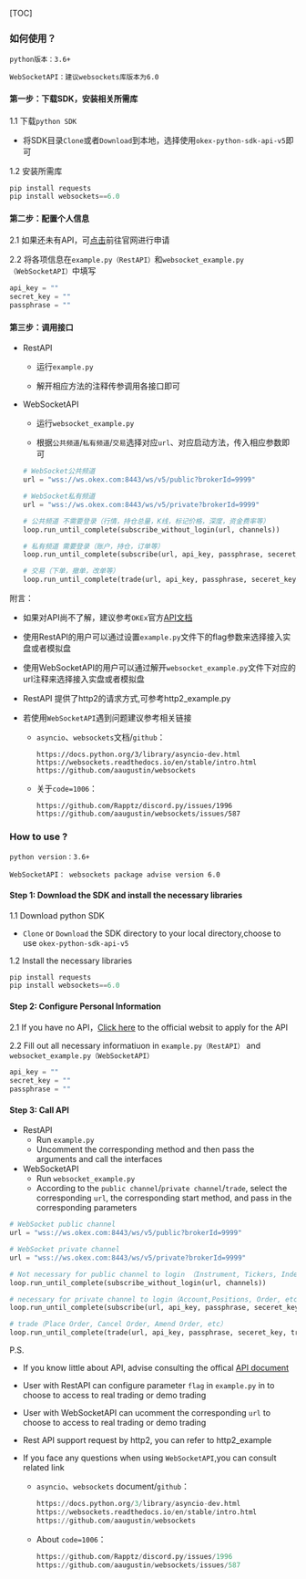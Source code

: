 [TOC]

### 如何使用？

`python版本：3.6+`

`WebSocketAPI：建议websockets库版本为6.0`

#### 第一步：下载SDK，安装相关所需库

1.1 下载`python SDK`

* 将SDK目录`Clone`或者`Download`到本地，选择使用`okex-python-sdk-api-v5`即可

1.2 安装所需库

```python
pip install requests
pip install websockets==6.0
```

#### 第二步：配置个人信息

2.1 如果还未有API，可[点击](https://www.okex.com/account/users/myApi)前往官网进行申请

2.2 将各项信息在`example.py（RestAPI）`和`websocket_example.py（WebSocketAPI）`中填写

```python
api_key = ""
secret_key = ""
passphrase = ""
```

#### 第三步：调用接口

* RestAPI

  * 运行`example.py`

  * 解开相应方法的注释传参调用各接口即可

* WebSocketAPI

  * 运行`websocket_example.py`

  * 根据`公共频道`/`私有频道`/`交易`选择对应`url`、对应启动方法，传入相应参数即可

  ```python
  # WebSocket公共频道
  url = "wss://ws.okex.com:8443/ws/v5/public?brokerId=9999"
  
  # WebSocket私有频道
  url = "wss://ws.okex.com:8443/ws/v5/private?brokerId=9999"
  ```

  ```python
  # 公共频道 不需要登录（行情，持仓总量，K线，标记价格，深度，资金费率等）
  loop.run_until_complete(subscribe_without_login(url, channels))
  
  # 私有频道 需要登录（账户，持仓，订单等）
  loop.run_until_complete(subscribe(url, api_key, passphrase, seceret_key, channels))
  
  # 交易（下单，撤单，改单等）
  loop.run_until_complete(trade(url, api_key, passphrase, seceret_key, trade_param))
  ```

附言：

* 如果对API尚不了解，建议参考`OKEx`官方[API文档](https://www.okex.com/docs-v5/zh/)

* 使用RestAPI的用户可以通过设置`example.py`文件下的flag参数来选择接入实盘或者模拟盘

* 使用WebSocketAPI的用户可以通过解开`websocket_example.py`文件下对应的url注释来选择接入实盘或者模拟盘

* RestAPI 提供了http2的请求方式,可参考http2_example.py

* 若使用`WebSocketAPI`遇到问题建议参考相关链接

  * `asyncio`、`websockets`文档/`github`：

        https://docs.python.org/3/library/asyncio-dev.html
        https://websockets.readthedocs.io/en/stable/intro.html
        https://github.com/aaugustin/websockets

  * 关于`code=1006`：

        https://github.com/Rapptz/discord.py/issues/1996
        https://github.com/aaugustin/websockets/issues/587



### How to use ?

`python version：3.6+`

`WebSocketAPI： websockets package advise version 6.0`

#### Step 1: Download the SDK and install the necessary libraries

1.1 Download python SDK 

- `Clone` or `Download` the SDK directory to your local directory,choose to use `okex-python-sdk-api-v5`

1.2 Install the necessary libraries

```python
pip install requests
pip install websockets==6.0
```

#### Step 2: Configure Personal Information

2.1 If you have no API，[Click here](https://www.okex.com/account/users/myApi) to the official websit to apply for the API

2.2 Fill out all necessary informatiuon in `example.py（RestAPI）`  and `websocket_example.py（WebSocketAPI）`

```python 
api_key = ""
secret_key = ""
passphrase = ""
```

#### Step 3: Call API 

- RestAPI
  - Run `example.py`
  - Uncomment the corresponding method and then pass the arguments and call the interfaces
- WebSocketAPI
  - Run `websocket_example.py`
  - According to the `public channel`/`private channel`/`trade`, select the corresponding `url`, the corresponding start method, and pass in the corresponding parameters

```python 
# WebSocket public channel
url = "wss://ws.okex.com:8443/ws/v5/public?brokerId=9999"

# WebSocket private channel
url = "wss://ws.okex.com:8443/ws/v5/private?brokerId=9999"
```

```Python
# Not necessary for public channel to login （Instrument, Tickers, Index, Mark price, Order Book, Funding rate, etc）
loop.run_until_complete(subscribe_without_login(url, channels))

# necessary for private channel to login（Account,Positions, Order, etc）
loop.run_until_complete(subscribe(url, api_key, passphrase, seceret_key, channels))

# trade（Place Order, Cancel Order, Amend Order, etc）
loop.run_until_complete(trade(url, api_key, passphrase, seceret_key, trade_param))
```

P.S. 

- If  you know little about API, advise consulting the  offical [API document](https://www.okex.com/docs-v5/en/)

- User with RestAPI can configure parameter `flag` in `example.py` in  to choose to access to real trading or demo trading 

- User with WebSocketAPI can ucomment the corresponding `url`  to choose to access to real trading or demo trading 

- Rest API support request by http2, you can refer to http2_example  

- If you face any questions when using `WebSocketAPI`,you can consult related link

  - `asyncio`、`websockets` document/`github`：

    ```python 
    https://docs.python.org/3/library/asyncio-dev.html
    https://websockets.readthedocs.io/en/stable/intro.html
    https://github.com/aaugustin/websockets
    ```

  - About `code=1006`：

    ```python 
    https://github.com/Rapptz/discord.py/issues/1996
    https://github.com/aaugustin/websockets/issues/587
    ```

    

